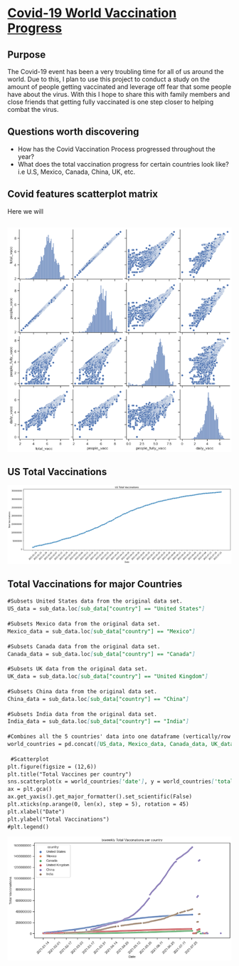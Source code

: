 # [Covid-19 World Vaccination Progress](https://jdelva2.github.io/Covid-19-World-Vaccination-Progress/)

## Purpose
The Covid-19 event has been a very troubling time for all of us around the world. Due to this, I plan to use this project to conduct a study on the amount of people getting vaccinated and leverage off fear that some people have about the virus. With this I hope to share this with family members and close friends that getting fully vaccinated is one step closer to helping combat the virus.

## Questions worth discovering
- How has the Covid Vaccination Process progressed throughout the year?
- What does the total vaccination progress for certain countries look like? i.e U.S, Mexico, Canada, China, UK, etc.



## Covid features scatterplot matrix
  Here we will 
  ```Markdown
  
  ```
![](https://github.com/jdelva2/Covid-19-World-Vaccination-Progress/blob/main/Plots%20and%20Graph%20Results/covid_features_pairplot.png?raw=true)

## US Total Vaccinations

![](https://github.com/jdelva2/Covid-19-World-Vaccination-Progress/blob/main/Plots%20and%20Graph%20Results/US_total_vacc_scatterplot.png?raw=true)

## Total Vaccinations for major Countries
```markdown
#Subsets United States data from the original data set.
US_data = sub_data.loc[sub_data["country"] == "United States"]

#Subsets Mexico data from the original data set.
Mexico_data = sub_data.loc[sub_data["country"] == "Mexico"]

#Subsets Canada data from the original data set.
Canada_data = sub_data.loc[sub_data["country"] == "Canada"]

#Subsets UK data from the original data set.
UK_data = sub_data.loc[sub_data["country"] == "United Kingdom"]

#Subsets China data from the original data set.
China_data = sub_data.loc[sub_data["country"] == "China"]

#Subsets India data from the original data set.
India_data = sub_data.loc[sub_data["country"] == "India"]

#Combines all the 5 countries' data into one dataframe (vertically/row wise)
world_countries = pd.concat([US_data, Mexico_data, Canada_data, UK_data, China_data, India_data], axis = 0)

 #Scatterplot
plt.figure(figsize = (12,6))
plt.title("Total Vaccines per country")
sns.scatterplot(x = world_countries['date'], y = world_countries['total_vaccinations'], hue = world_countries['country'])
ax = plt.gca()
ax.get_yaxis().get_major_formatter().set_scientific(False)
plt.xticks(np.arange(0, len(x), step = 5), rotation = 45)
plt.xlabel("Date")
plt.ylabel("Total Vaccinations")
#plt.legend()
```
![](https://github.com/jdelva2/Covid-19-World-Vaccination-Progress/blob/main/Plots%20and%20Graph%20Results/total_vacc_for_six_countries.png?raw=true)



